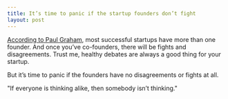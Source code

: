 ```yaml
---
title: It’s time to panic if the startup founders don’t fight
layout: post
---
```


[According to Paul Graham](http://www.paulgraham.com/startupfaq.html), most successful startups have more than one founder. And once you’ve co-founders, there will be fights and disagreements. Trust me, healthy debates are always a good thing for your startup.

But it’s time to panic if the founders have no disagreements or fights at all.

"If everyone is thinking alike, then somebody isn’t thinking."
